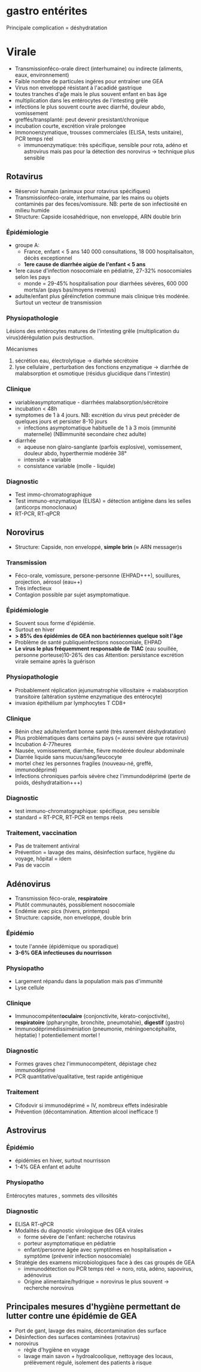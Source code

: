 # gastro entérites



Principale complication = déshydratation 


# Virale


- Transmissionféco-orale direct (interhumaine) ou indirecte
  (aliments, eaux, environnement) 
- Faible nombre de particules ingéres pour entraîner une GEA 
- Virus non enveloppé résistant à l'acadidé gastrique 
- toutes tranches d'aĝe mais le plus souvent enfant en bas âge 
- multiplication dans les entérocytes de l'intesting grêle 
- infections le plus souvent courte avec diarrhé, douleur abdo, vomissement 
- greffés/transplanté: peut devenir presistant/chronique 
- incubation courte, excrétion virale prolongee 
- Immonoenzymatique, trousses commerciales (ELISA, tests unitaire), PCR temps réel 
    - immunoenzymatique: très spécifique, sensible pour rota, adéno et
      astrovirus mais pas pour la détection des norovirus -> technique
      plus sensible 


## Rotavirus


- Réservoir humain (animaux pour rotavirus spécifiques) 
- Transmissionféco-orale, interhumaine, par les mains ou objets
  contaminés par des feces/vomissure. NB: perte de son infectiosité
  en milieu humide 
- Structure: Capside icosahédrique, non enveloppé, ARN double brin 


### Épidémiologie


- groupe A: 
    - France, enfant < 5 ans 140 000 consultations, 18 000 hospitalisaiton, décès exceptionnel 
    - **1ere cause de diarrhée aigùe de l'enfant < 5 ans** 
- 1ere cause d'infection nosocomiale en pédiatrie, 27-32% nosocomiales selon les pays 
    - monde = 29-45% hospitalisation pour diarrhées sévères, 600 000 morts/an (pays bas/moyens revenus) 
- adulte/enfant plus gếréincfetion commune mais clinique très modérée. Surtout un vecteur de transmission 


### Physiopathologie


Lésions des entérocytes matures de l'intesting grêle (multiplication du virus)dérégulation puis destruction. 

Mécanismes

1. sécrétion eau, électrolytique -> diarhée sécrétoire 
2. lyse cellulaire , perturbation des fonctions enzymatique -> diarrhée de malabsorption et osmotique (résidus glucidique dans l'intestin) 


### Clinique


- variableasymptomatique - diarrhées malabsorption/sécrétoire 
- incubation < 48h 
- symptomes de 1 à 4 jours. NB: excrétion du virus peut précèder de quelques jours et persister 8-10 jours 
    - infections asymptomatique habituelle de 1 à 3 mois (immunité maternelle) (NBimmunité secondaire chez adulte) 
- diarrhée 
    - aqueuse non glairo-sanglante (parfois explosive), vomissement, douleur abdo, hyperthermie modérée 38° 
    - intensité = variable 
    - consistance variable (molle - liquide) 


### Diagnostic


- Test immo-chromatographique 
- Test immuno-enzymatique (ELISA) = détection antigène dans les selles (anticorps monoclonaux) 
- RT-PCR, RT-qPCR 


## Norovirus


- Structure: Capside, non enveloppé, **simple brin** (≈ ARN messager)s 


### Transmission


- Féco-orale, vomissure, persone-personne (EHPAD+++), souillures, projection, aérosol (eau++) 
- Très infectieux 
- Contagion possible par sujet asymptomatique. 


### Épidémiologie


- Souvent sous forme d'épidémie. 
- Surtout en hiver 
- **> 85% des épidémies de GEA non bactériennes quelque soit l'âge** 
- Problème de santé publiqueinfections nosocomiale, EHPAD 
- **Le virus le plus fréquemment responsable de TIAC** (eau souillée, personne porteuse)10-26% des cas Attention: persistance excrétion virale semaine après la guérison 


### Physiopathologie


- Probablement réplication jejunumatrophie villositaire -> malabsorption transitoire (altération système enzymatique des entérocyte) 
- invasion épithélium par lymphocytes T CD8+ 


### Clinique


- Bénin chez adulte/enfant bonne santé (très rarement déshydratation) 
- Plus problématiques dans certains pays (= aussi sévère que rotavirus) 
- Incubation 4-77heures 
- Nausée, vomissement, diarrhée, fièvre modérée douleur abdominale 
- Diarrée liquide sans mucus/sang/leucocyte 
- mortel chez les personnes fragiles (nouveau-né, greffé, immunodéprimé) 
- Infections chroniques parfois sévère chez l'immundodéprimé (perte de poids, déshydrataition+++) 


### Diagnostic


- test immuno-chromatographique: spécifique, peu sensible 
- standard = RT-PCR, RT-PCR en temps réels 


### Traitement, vaccination


- Pas de traitement antiviral 
- Prévention = lavage des mains, désinfection surface, hygiène du
  voyage, hôpital = idem 
- Pas de vaccin 


## Adénovirus


- Transmission féco-orale, **respiratoire** 
- Plutôt communautés, possiblement nosocomiale 
- Endémie avec pics (hivers, printemps) 
- Structure: capside, non enveloppé, double brin 


### Épidémio


- toute l'année (épidémique ou sporadique) 
- **3-6% GEA infectieuses du nourrisson** 


### Physiopatho


- Largement répandu dans la population mais pas d'immunité 
- Lyse cellule 


### Clinique


- Immunocompétent**oculaire** (conjonctivite, kérato-conjoctivite), **respiratoire** (ppharyngite, bronchite, pneumotahie), **digestif** (gastro) 
- Immunodéprimédissiméniation (pneumonie, méningoencéphalite, héptatie) ! potentiellement mortel ! 


### Diagnostic


- Formes graves chez l'immunocompétent, dépistage chez immunodéprimé 
- PCR quantitative/qualitative, test rapide antigénique 


### Traitement


- Cifodovir si immunodéprimé = IV, nombreux effets indésirable 
- Prévention (décontamination. Attention alcool inefficace !) 


## Astrovirus



### Épidémio


- épidémies en hiver, surtout nourrisson 
- 1-4% GEA enfant et adulte 


### Physiopatho


Entérocytes matures , sommets des villosités 


### Diagnostic


- ELISA RT-qPCR 
- Modalités du diagnostic virologique des GEA virales 
    - forme sévère de l'enfant: recherche rotavirus 
    - porteur asymptomatique en pédiatrie 
    - enfant/personne âgée avec symptômes en hospitalisation + symptôme
      (prévenir infection nosocomiale) 
- Stratégie des examens microbiologiques face à des cas groupés de GEA 
    - immunodétection ou PCR temps réel -> noro, rota, adéno, sapovirus, adénovirus 
    - Origine alimentaire/hydrique = norovirus le plus souvent -> recherche norovirus 


## Principales mesures d'hygiène permettant de lutter contre une épidémie de GEA


- Port de gant, lavage des mains, décontamination des surface 
- Désinfection des surfaces contaminées (rotavirus) 
- norovirus
    - règle d'hygiène en voyage 
    - lavage main savon + hydroalcoolique, nettoyage des locaus,
      prélèvement régulé, isolement des patients à risque 

